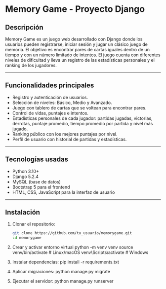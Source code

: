 # Memory Game - Proyecto Django

## Descripción

Memory Game es un juego web desarrollado con Django donde los usuarios pueden registrarse, iniciar sesión y jugar un clásico juego de memoria. El objetivo es encontrar pares de cartas iguales dentro de un tiempo y con un número limitado de intentos. El juego cuenta con diferentes niveles de dificultad y lleva un registro de las estadísticas personales y el ranking de los jugadores.

---

## Funcionalidades principales

- Registro y autenticación de usuarios.
- Selección de niveles: Básico, Medio y Avanzado.
- Juego con tablero de cartas que se voltean para encontrar pares.
- Control de vidas, puntajes e intentos.
- Estadísticas personales de cada jugador: partidas jugadas, victorias, derrotas, puntaje promedio, tiempo promedio por partida y nivel más jugado.
- Ranking público con los mejores puntajes por nivel.
- Perfil de usuario con historial de partidas y estadísticas.

---

## Tecnologías usadas

- Python 3.10+
- Django 5.2.4
- MySQL (base de datos)
- Bootstrap 5 para el frontend
- HTML, CSS, JavaScript para la interfaz de usuario

---

## Instalación

1. Clonar el repositorio:

   ```bash
   git clone https://github.com/tu_usuario/memorygame.git
   cd memorygame

2. Crear y activar entorno virtual
   python -m venv venv
   source venv/bin/activate  # Linux/macOS
   venv\Scripts\activate     # Windows

3. Instalar dependencias:
   pip install -r requirements.txt

4. Aplicar migraciones:
   python manage.py migrate

5. Ejecutar el servidor:
   python manage.py runserver